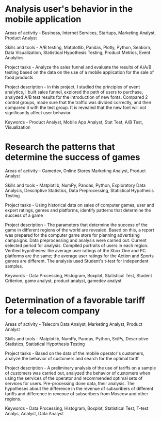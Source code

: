 # Analysis user's behavior in the mobile application

Areas of activity - Business, Internet Services, Startups, Marketing Analyst, Product Analyst

Skills and tools - A/B testing, Matplotlib, Pandas, Plotly, Python, Seaborn, Data Visualization, Statistical Hypothesis Testing, Product Metrics, Event Analytics

Project tasks - Analyze the sales funnel and evaluate the results of A/A/B testing based on the data on the use of a mobile application for the sale of food products

Project description - In this project, I studied the principles of event analytics, I built
sales funnel, explored the path of users to purchase, analyzed
A/B test results for the introduction of new fonts. Compared 2 control groups, made sure that the traffic was divided correctly, and then compared it with the test group. It is revealed that the new font will not significantly affect user behavior.

Keywords - Product Analyst, Mobile App Analyst, Stat Test, A/B Test, Visualization

# Research the patterns that determine the success of games

Areas of activity - Gamedev, Online Stores Marketing Analyst, Product Analyst

Skills and tools - Matplotlib, NumPy, Pandas, Python, Exploratory Data Analysis, Descriptive Statistics, Data Preprocessing, Statistical Hypothesis Testing

Project tasks - Using historical data on sales of computer games, user and expert ratings, genres and platforms, identify patterns that determine the success of a game

Project description - The parameters that determine the success of the game in different regions of the world are revealed.
Based on this, a report was prepared for the computer game store for planning
advertising campaigns. Data preprocessing and analysis were carried out. Current selected
period for analysis. Compiled portraits of users in each region. Verified
hypotheses: the average user ratings of the Xbox One and PC platforms are the same;
the average user ratings for the Action and Sports genres are different. The analysis used Student's t-test for independent samples.

Keywords - Data Processing, Histogram, Boxplot, Statistical Test, Student Criterion, game analyst, product analyst, gamedev analyst

# Determination of a favorable tariff for a telecom company

Areas of activity - Telecom Data Analyst, Marketing Analyst, Product Analyst

Skills and tools - Matplotlib, NumPy, Pandas, Python, SciPy, Descriptive Statistics, Statistical Hypothesis Testing

Project tasks - Based on the data of the mobile operator's customers, analyze the behavior of customers and search for the optimal tariff

Project description - A preliminary analysis of the use of tariffs on a sample of customers was carried out,
analyzed the behavior of customers when using the services of the operator and
recommended optimal sets of services for users. Pre-processing done
data, their analysis. The hypotheses about the difference in the revenue of subscribers of different tariffs and
difference in revenue of subscribers from Moscow and other regions.

Keywords - Data Processing, Histogram, Boxplot, Statistical Test, T-test Analys, Analyst, Data Analyst
